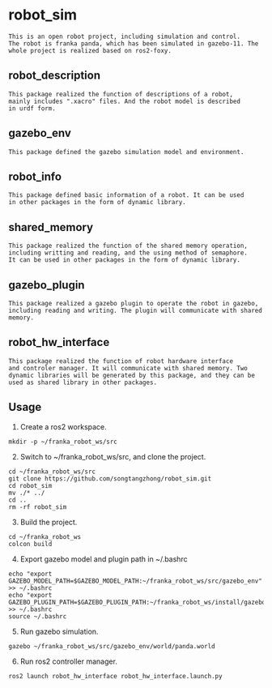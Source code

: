 # robot_sim
```
This is an open robot project, including simulation and control.
The robot is franka panda, which has been simulated in gazebo-11. The
whole project is realized based on ros2-foxy.
```

## robot_description
```
This package realized the function of descriptions of a robot, 
mainly includes ".xacro" files. And the robot model is described 
in urdf form.
```

## gazebo_env
```
This package defined the gazebo simulation model and environment.
```

## robot_info
```
This package defined basic information of a robot. It can be used 
in other packages in the form of dynamic library.
```

## shared_memory
```
This package realized the function of the shared memory operation, 
including writting and reading, and the using method of semaphore.
It can be used in other packages in the form of dynamic library.
```

## gazebo_plugin
```
This package realized a gazebo plugin to operate the robot in gazebo,
including reading and writing. The plugin will communicate with shared
memory.
```

## robot_hw_interface
```
This package realized the function of robot hardware interface
and controler manager. It will communicate with shared memory. Two
dynamic libraries will be generated by this package, and they can be
used as shared library in other packages.
```

## Usage
1. Create a ros2 workspace.
```
mkdir -p ~/franka_robot_ws/src
```

2. Switch to ~/franka_robot_ws/src, and clone the project.
```
cd ~/franka_robot_ws/src
git clone https://github.com/songtangzhong/robot_sim.git
cd robot_sim
mv ./* ../
cd ..
rm -rf robot_sim
```

3. Build the project.
```
cd ~/franka_robot_ws
colcon build
```

4. Export gazebo model and plugin path in ~/.bashrc
```
echo "export GAZEBO_MODEL_PATH=$GAZEBO_MODEL_PATH:~/franka_robot_ws/src/gazebo_env" >> ~/.bashrc
echo "export GAZEBO_PLUGIN_PATH=$GAZEBO_PLUGIN_PATH:~/franka_robot_ws/install/gazebo_env/lib" >> ~/.bashrc
source ~/.bashrc
```

5. Run gazebo simulation.
```
gazebo ~/franka_robot_ws/src/gazebo_env/world/panda.world
```

6. Run ros2 controller manager.
```
ros2 launch robot_hw_interface robot_hw_interface.launch.py
```